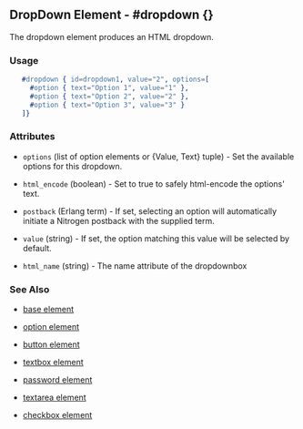 

## DropDown Element - #dropdown {}

The dropdown element produces an HTML dropdown.

### Usage

```erlang
   #dropdown { id=dropdown1, value="2", options=[
     #option { text="Option 1", value="1" },
     #option { text="Option 2", value="2" },
     #option { text="Option 3", value="3" }
   ]}

```

### Attributes

   * `options` (list of option elements or {Value, Text} tuple) - Set the
		available options for this dropdown.

   * `html_encode` (boolean) - Set to true to safely html-encode the
		options' text.

   * `postback` (Erlang term) - If set, selecting an option will
		automatically initiate a Nitrogen postback with the supplied term.

   * `value` (string) - If set, the option matching this value will be
		selected by default.

   * `html_name` (string) - The name attribute of the dropdownbox

### See Also

 *  [base element](element_base)

 *  [option element](./option.html)

 *  [button element](./button.html)

 *  [textbox element](./textbox.html)

 *  [password element](./password.html)

 *  [textarea element](./textarea.html)

 *  [checkbox element](./checkbox.html)

 
